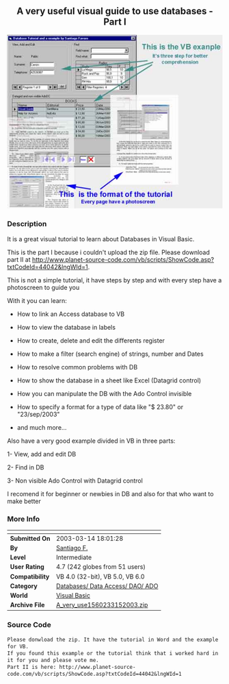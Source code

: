 ﻿<div align="center">

## A very useful visual guide to use databases \- Part I

<img src="PIC20033152243432716.jpg">
</div>

### Description

It is a great visual tutorial to learn about Databases in Visual Basic.

This is the part I because i couldn't upload the zip file. Please download part II at http://www.planet-source-code.com/vb/scripts/ShowCode.asp?txtCodeId=44042&lngWId=1.

This is not a simple tutorial, it have steps by step and with every step have a photoscreen to guide you

With it you can learn:

- How to link an Access database to VB

- How to view the database in labels

- How to create, delete and edit the differents register

- How to make a filter (search engine) of strings, number and Dates

- How to resolve common problems with DB

- How to show the database in a sheet like Excel (Datagrid control)

- How you can manipulate the DB with the Ado Control invisible

- How to specify a format for a type of data like "$ 23.80" or "23/sep/2003"

- and much more...

Also have a very good example divided in VB in three parts:

1- View, add and edit DB

2- Find in DB

3- Non visible Ado Control with Datagrid control

I recomend it for beginner or newbies in DB and also for that who want to make better
 
### More Info
 


<span>             |<span>
---                |---
**Submitted On**   |2003-03-14 18:01:28
**By**             |[Santiago F\.](https://github.com/Planet-Source-Code/PSCIndex/blob/master/ByAuthor/santiago-f.md)
**Level**          |Intermediate
**User Rating**    |4.7 (242 globes from 51 users)
**Compatibility**  |VB 4\.0 \(32\-bit\), VB 5\.0, VB 6\.0
**Category**       |[Databases/ Data Access/ DAO/ ADO](https://github.com/Planet-Source-Code/PSCIndex/blob/master/ByCategory/databases-data-access-dao-ado__1-6.md)
**World**          |[Visual Basic](https://github.com/Planet-Source-Code/PSCIndex/blob/master/ByWorld/visual-basic.md)
**Archive File**   |[A\_very\_use1560233152003\.zip](https://github.com/Planet-Source-Code/santiago-f-a-very-useful-visual-guide-to-use-databases-part-i__1-44040/archive/master.zip)





### Source Code

```
Please donwload the zip. It have the tutorial in Word and the example for VB.
If you found this example or the tutorial think that i worked hard in it for you and please vote me.
Part II is here: http://www.planet-source-code.com/vb/scripts/ShowCode.asp?txtCodeId=44042&lngWId=1
```

